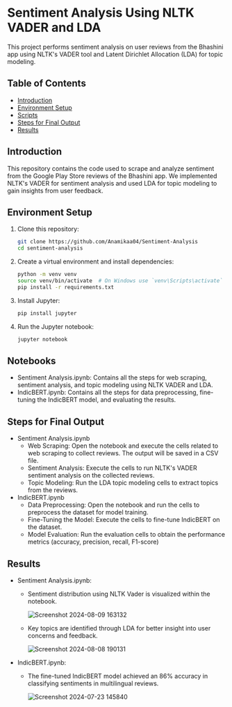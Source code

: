 # Sentiment Analysis Using NLTK VADER and LDA

This project performs sentiment analysis on user reviews from the Bhashini app using NLTK's VADER tool and Latent Dirichlet Allocation (LDA) for topic modeling.

## Table of Contents
- [Introduction](#introduction)
- [Environment Setup](#environment-setup)
- [Scripts](#scripts)
- [Steps for Final Output](#steps-for-final-output)
- [Results](#results)

## Introduction
This repository contains the code used to scrape and analyze sentiment from the Google Play Store reviews of the Bhashini app. We implemented NLTK's VADER for sentiment analysis and used LDA for topic modeling to gain insights from user feedback.

## Environment Setup
1. Clone this repository:
   ```bash
   git clone https://github.com/Anamikaa04/Sentiment-Analysis
   cd sentiment-analysis
2. Create a virtual environment and install dependencies:
   ```bash
   python -m venv venv
   source venv/bin/activate  # On Windows use `venv\Scripts\activate`
   pip install -r requirements.txt
3. Install Jupyter:
   ```bash
   pip install jupyter
4. Run the Jupyter notebook:
   ```bash
   jupyter notebook

## Notebooks
- Sentiment Analysis.ipynb: Contains all the steps for web scraping, sentiment analysis, and topic modeling using NLTK VADER and LDA.
- IndicBERT.ipynb: Contains all the steps for data preprocessing, fine-tuning the IndicBERT model, and evaluating the results.

## Steps for Final Output
- Sentiment Analysis.ipynb
  - Web Scraping: Open the notebook and execute the cells related to web scraping to collect reviews. The output will be saved in a CSV file.
  - Sentiment Analysis: Execute the cells to run NLTK's VADER sentiment analysis on the collected reviews.
  - Topic Modeling: Run the LDA topic modeling cells to extract topics from the reviews.
- IndicBERT.ipynb
  - Data Preprocessing: Open the notebook and run the cells to preprocess the dataset for model training.
  - Fine-Tuning the Model: Execute the cells to fine-tune IndicBERT on the dataset.
  - Model Evaluation: Run the evaluation cells to obtain the performance metrics (accuracy, precision, recall, F1-score)

## Results
- Sentiment Analysis.ipynb:
  - Sentiment distribution using NLTK Vader is visualized within the notebook.
    
    ![Screenshot 2024-08-09 163132](https://github.com/user-attachments/assets/41d329fa-15cb-4131-a5ef-dbb9a2f33415)

  - Key topics are identified through LDA for better insight into user concerns and feedback.
 
    ![Screenshot 2024-08-08 190131](https://github.com/user-attachments/assets/a442d052-8296-48de-99f0-e988ef8b5e84)

    
- IndicBERT.ipynb:
  - The fine-tuned IndicBERT model achieved an 86% accuracy in classifying sentiments in multilingual reviews.

    ![Screenshot 2024-07-23 145840](https://github.com/user-attachments/assets/319f6107-5183-4bcd-82b0-da2611a2b63f)

